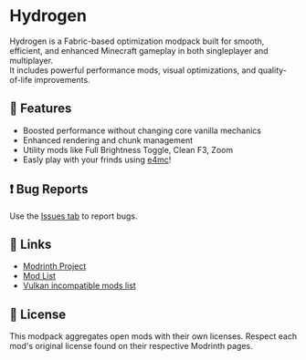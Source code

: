 # Hydrogen

Hydrogen is a Fabric-based optimization modpack built for smooth, efficient, and enhanced Minecraft gameplay in both singleplayer and multiplayer.  
It includes powerful performance mods, visual optimizations, and quality-of-life improvements.

## 🧩 Features
- Boosted performance without changing core vanilla mechanics
- Enhanced rendering and chunk management
- Utility mods like Full Brightness Toggle, Clean F3, Zoom
- Easly play with your frinds using [e4mc](https://modrinth.com/mod/e4mc)!

## ❗ Bug Reports
Use the [Issues tab](https://github.com/FastPig-jar/Hydrogen-modpack/issues) to report bugs.

## 🔗 Links
- [Modrinth Project](https://modrinth.com/modpack/hydrogenpack)
- [Mod List](MODLIST.md)
- [Vulkan incompatible mods list](https://github.com/xCollateral/VulkanMod/wiki/Incompatible-mods)

## 📜 License
This modpack aggregates open mods with their own licenses. Respect each mod's original license found on their respective Modrinth pages.
